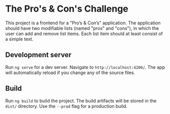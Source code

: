 # The Pro's & Con's Challenge

This project is a frontend for a "Pro’s & Con’s" application. 
The application should have two modifiable lists (named "pros" and "cons"), in which the user can add and remove list items. 
Each list item should at least consist of a simple text.

## Development server

Run `ng serve` for a dev server. Navigate to `http://localhost:4200/`.
The app will automatically reload if you change any of the source files.

## Build

Run `ng build` to build the project. 
The build artifacts will be stored in the `dist/` directory. Use the `--prod` flag for a production build.
